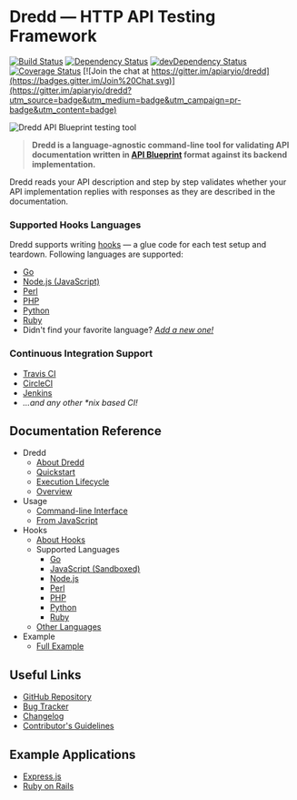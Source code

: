# Dredd — HTTP API Testing Framework

[![Build Status](https://travis-ci.org/apiaryio/dredd.svg?branch=master)](https://travis-ci.org/apiaryio/dredd)
[![Dependency Status](https://david-dm.org/apiaryio/dredd.svg)](https://david-dm.org/apiaryio/dredd)
[![devDependency Status](https://david-dm.org/apiaryio/dredd/dev-status.svg)](https://david-dm.org/apiaryio/dredd#info=devDependencies)
[![Coverage Status](https://coveralls.io/repos/apiaryio/dredd/badge.svg?branch=master)](https://coveralls.io/r/apiaryio/dredd?branch=master)
[![Join the chat at https://gitter.im/apiaryio/dredd](https://badges.gitter.im/Join%20Chat.svg)](https://gitter.im/apiaryio/dredd?utm_source=badge&utm_medium=badge&utm_campaign=pr-badge&utm_content=badge)

![Dredd API Blueprint testing tool](https://raw.github.com/apiaryio/dredd/master/img/dredd.png?v=3&raw=true)

> **Dredd is a language-agnostic command-line tool for validating
API documentation written in [API Blueprint][] format against its backend
implementation.**

Dredd reads your API description and step by step validates whether your API
implementation replies with responses as they are described in the
documentation.

### Supported Hooks Languages

Dredd supports writing [hooks](http://dredd.readthedocs.io/en/latest/hooks/)
— a glue code for each test setup and teardown. Following languages are supported:

- [Go](http://dredd.readthedocs.io/en/latest/hooks-go/)
- [Node.js (JavaScript)](http://dredd.readthedocs.io/en/latest/hooks-nodejs/)
- [Perl](http://dredd.readthedocs.io/en/latest/hooks-perl/)
- [PHP](http://dredd.readthedocs.io/en/latest/hooks-php/)
- [Python](http://dredd.readthedocs.io/en/latest/hooks-python/)
- [Ruby](http://dredd.readthedocs.io/en/latest/hooks-ruby/)
- Didn't find your favorite language? _[Add a new one!](https://dredd.readthedocs.io/en/latest/hooks-new-language/)_

### Continuous Integration Support

- [Travis CI][]
- [CircleCI][]
- [Jenkins][]
- _...and any other *nix based CI!_

## Documentation Reference

- Dredd
    - [About Dredd](index.md)
    - [Quickstart](quickstart.md)
    - [Execution Lifecycle](execution-lifecycle.md)
    - [Overview](overview.md)
- Usage
    - [Command-line Interface](usage-cli.md)
    - [From JavaScript](usage-js.md)
- Hooks
    - [About Hooks](hooks.md)
    - Supported Languages
        - [Go](hooks-go.md)
        - [JavaScript (Sandboxed)](hooks-js-sandbox.md)
        - [Node.js](hooks-nodejs.md)
        - [Perl](hooks-perl.md)
        - [PHP](hooks-php.md)
        - [Python](hooks-python.md)
        - [Ruby](hooks-ruby.md)
    - [Other Languages](hooks-new-language.md)
- Example
    - [Full Example](example.md)

## Useful Links

- [GitHub Repository][]
- [Bug Tracker][]
- [Changelog][]
- [Contributor's Guidelines][]

## Example Applications

- [Express.js](http://github.com/apiaryio/dredd-example)
- [Ruby on Rails](https://gitlab.com/theodorton/dredd-test-rails/)


[API Blueprint]: http://apiblueprint.org/

[GitHub Repository]: https://github.com/apiaryio/dredd
[Bug Tracker]: https://github.com/apiaryio/dredd/issues?q=is%3Aopen
[Changelog]: https://github.com/apiaryio/dredd/blob/master/CHANGELOG.md
[Contributor's Guidelines]: https://github.com/apiaryio/dredd/blob/master/CONTRIBUTING.md

[Travis CI]: https://travis-ci.org/
[CircleCI]: https://circleci.com/
[Jenkins]: http://jenkins-ci.org/
